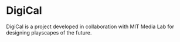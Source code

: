 # DigiCal
DigiCal is a project developed in collaboration with MIT Media Lab for designing playscapes of the future.
